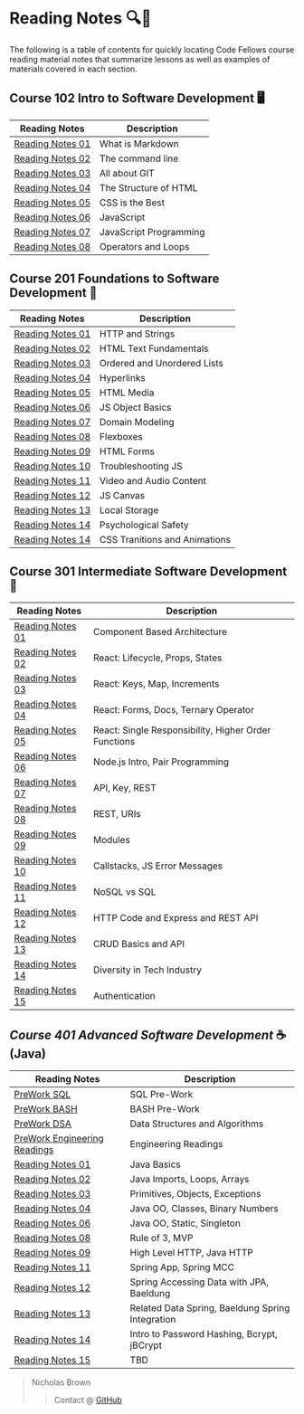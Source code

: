 # Reading Notes 🔍📝

The following is a table of contents for quickly locating Code Fellows course reading material notes that summarize lessons as well as examples of materials covered in each section.

## Course 102 Intro to Software Development 🖥️

| Reading Notes | Description |
| --- | --- |
| [Reading Notes 01](102/102_Reading_01.md) | What is Markdown |
| [Reading Notes 02](102/102_Reading_02.md) | The command line |
| [Reading Notes 03](102/102_Reading_03.md) | All about GIT |
| [Reading Notes 04](102/102_Reading_04.md) | The Structure of HTML |
| [Reading Notes 05](102/102_Reading_05.md) | CSS is the Best |
| [Reading Notes 06](102/102_Reading_06.md) | JavaScript |
| [Reading Notes 07](102/102_Reading_07.md) | JavaScript Programming |
| [Reading Notes 08](102/102_Reading_08.md) | Operators and Loops |

## Course 201 Foundations to Software Development 🌱

| Reading Notes | Description |
| --- | --- |
| [Reading Notes 01](201/201_Reading_01.md) | HTTP and Strings |
| [Reading Notes 02](201/201_Reading_02.md) | HTML Text Fundamentals |
| [Reading Notes 03](201/201_Reading_03.md) | Ordered and Unordered Lists |
| [Reading Notes 04](201/201_Reading_04.md) | Hyperlinks |
| [Reading Notes 05](201/201_Reading_05.md) | HTML Media |
| [Reading Notes 06](201/201_Reading_06.md) | JS Object Basics |
| [Reading Notes 07](201/201_Reading_07.md) | Domain Modeling |
| [Reading Notes 08](201/201_Reading_08.md) | Flexboxes |
| [Reading Notes 09](201/201_Reading_09.md) | HTML Forms |
| [Reading Notes 10](201/201_Reading_10.md) | Troubleshooting JS |
| [Reading Notes 11](201/201_Reading_11.md) | Video and Audio Content |
| [Reading Notes 12](201/201_Reading_12.md) | JS Canvas |
| [Reading Notes 13](201/201_Reading_13.md) | Local Storage |
| [Reading Notes 14](201/201_Reading_14_PsychologicalSafety.md) | Psychological Safety |
 [Reading Notes 14](201/201_Reading_14.md) | CSS Tranitions and Animations |

## Course 301 Intermediate Software Development 🚀

| Reading Notes | Description |
| --- | --- |
| [Reading Notes 01](301/301_Reading_01.md) | Component Based Architecture |
| [Reading Notes 02](301/301_Reading_02.md) | React: Lifecycle, Props, States |
| [Reading Notes 03](301/301_Reading_03.md) | React: Keys, Map, Increments |
| [Reading Notes 04](301/301_Reading_04.md) | React: Forms, Docs, Ternary Operator |
| [Reading Notes 05](301/301_Reading_05.md) | React: Single Responsibility, Higher Order Functions |
| [Reading Notes 06](301/301_Reading_06.md) | Node.js Intro, Pair Programming|
| [Reading Notes 07](301/301_Reading_07.md) | API, Key, REST |
| [Reading Notes 08](301/301_Reading_08.md) | REST, URIs |
| [Reading Notes 09](301/301_Reading_09.md) | Modules |
| [Reading Notes 10](301/301_Reading_10.md) | Callstacks, JS Error Messages |
| [Reading Notes 11](301/301_Reading_11.md) | NoSQL vs SQL |
| [Reading Notes 12](301/301_Reading_12.md) | HTTP Code and Express and REST API |
| [Reading Notes 13](301/301_Reading_13.md) | CRUD Basics and API |
| [Reading Notes 14](301/301_Reading_14.md) | Diversity in Tech Industry |
| [Reading Notes 15](301/301_Reading_15.md) | Authentication |

## *Course 401 Advanced Software Development* ☕ (Java)

| Reading Notes | Description | 
| --- | --- |
| [PreWork SQL](401/401_PreWork_SQL.md) | SQL Pre-Work |
| [PreWork BASH](401/401_PreWork_BASH.md) | BASH Pre-Work |
| [PreWork DSA](401/401_PreWork_DSA.md) | Data Structures and Algorithms |
| [PreWork Engineering Readings](401/401_PreWork_Engineering.md) | Engineering Readings |
| [Reading Notes 01](401/401_Reading_01.md) | Java Basics |
| [Reading Notes 02](401/401_Reading_02.md) | Java Imports, Loops, Arrays |
| [Reading Notes 03](401/401_Reading_03.md) | Primitives, Objects, Exceptions |
| [Reading Notes 04](401/401_Reading_04.md) | Java OO, Classes, Binary Numbers |
| [Reading Notes 06](401/401_Reading_06.md) | Java OO, Static, Singleton|
| [Reading Notes 08](401/401_Reading_08.md) | Rule of 3, MVP |
| [Reading Notes 09](401/401_Reading_09.md) | High Level HTTP, Java HTTP |
| [Reading Notes 11](401/401_Reading_11.md) | Spring App, Spring MCC   |
| [Reading Notes 12](401/401_Reading_12.md) | Spring Accessing Data with JPA, Baeldung |
| [Reading Notes 13](401/401_Reading_13.md) | Related Data Spring, Baeldung Spring Integration |
| [Reading Notes 14](401/401_Reading_14.md) | Intro to Password Hashing, Bcrypt, jBCrypt |
| [Reading Notes 15](401/401_Reading_15.md) | TBD |

> Nicholas Brown
>> Contact @ [GitHub](https://github.com/NicholasBrown-01)